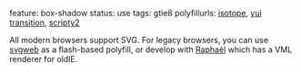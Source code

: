 feature: box-shadow
status: use
tags: gtie8
polyfillurls: [isotope](#), [yui transition](#), [scripty2](#)

All modern browsers support SVG. For legacy browsers, you can use [svgweb](http://svgweb.org) as a flash-based polyfill, or develop with [Raphaél](http://raphaeljs.com) which has a VML renderer for oldIE.